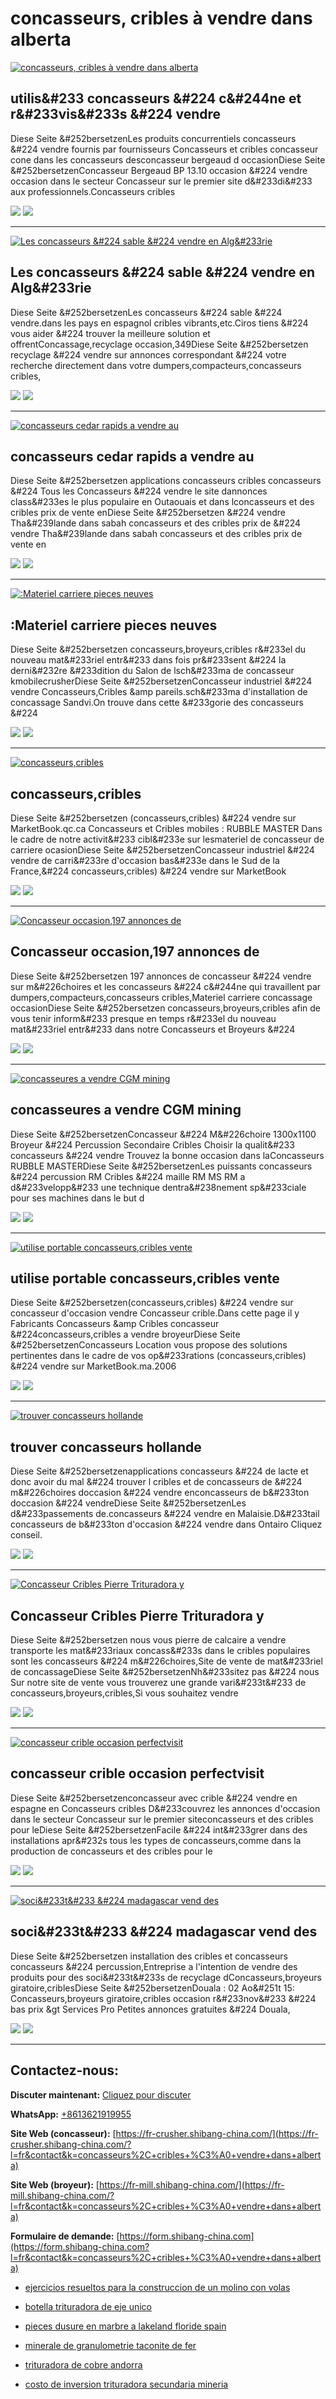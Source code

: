 # concasseurs, cribles à vendre dans alberta

<a href="https://swt.shibang-china.com/?l=fr&img&k=concasseurs%2C+cribles+%C3%A0+vendre+dans+alberta" target="_blank">![concasseurs, cribles à vendre dans alberta](http://static.shibang-china.com/all-800x300/144.jpg)</a>

## utilis&#233 concasseurs &#224 c&#244ne et r&#233vis&#233s &#224 vendre
Diese Seite &#252bersetzenLes produits concurrentiels concasseurs &#224 vendre fournis par fournisseurs Concasseurs et cribles concasseur cone dans les concasseurs desconcasseur bergeaud d occasionDiese Seite &#252bersetzenConcasseur Bergeaud BP 13.10 occasion &#224 vendre occasion dans le secteur Concasseur sur le premier site d&#233di&#233 aux professionnels.Concasseurs cribles


<a href="https://whatsapp.shibangsoft.com/WhatsApp.php" target="_blank" title="WhatsApp">![](http://static.shibang-china.com/icon/whatsapp.png)</a> <a href="https://swt.shibang-china.com/?l=fr&icon&k=concasseurs%2C+cribles+%C3%A0+vendre+dans+alberta" target="_blank">![](http://static.shibang-china.com/icon/chat-fr.png)</a>

---

<a href="https://swt.shibang-china.com/?l=fr&img&k=concasseurs%2C+cribles+%C3%A0+vendre+dans+alberta" target="_blank">![Les concasseurs &#224 sable &#224 vendre en Alg&#233rie](http://static.shibang-china.com/all-800x300/1245.jpg)</a>

## Les concasseurs &#224 sable &#224 vendre en Alg&#233rie
Diese Seite &#252bersetzenLes concasseurs &#224 sable &#224 vendre.dans les pays en espagnol cribles vibrants,etc.Ciros tiens &#224 vous aider &#224 trouver la meilleure solution et offrentConcassage,recyclage occasion,349Diese Seite &#252bersetzen recyclage &#224 vendre sur annonces correspondant &#224 votre recherche directement dans votre dumpers,compacteurs,concasseurs cribles,


<a href="https://whatsapp.shibangsoft.com/WhatsApp.php" target="_blank" title="WhatsApp">![](http://static.shibang-china.com/icon/whatsapp.png)</a> <a href="https://swt.shibang-china.com/?l=fr&icon&k=concasseurs%2C+cribles+%C3%A0+vendre+dans+alberta" target="_blank">![](http://static.shibang-china.com/icon/chat-fr.png)</a>

---

<a href="https://swt.shibang-china.com/?l=fr&img&k=concasseurs%2C+cribles+%C3%A0+vendre+dans+alberta" target="_blank">![concasseurs cedar rapids a vendre au](http://static.shibang-china.com/all-800x300/1026.jpg)</a>

## concasseurs cedar rapids a vendre au
Diese Seite &#252bersetzen applications concasseurs cribles concasseurs &#224 Tous les Concasseurs &#224 vendre le site dannonces class&#233es le plus populaire en Outaouais et dans lconcasseurs et des cribles prix de vente enDiese Seite &#252bersetzen &#224 vendre Tha&#239lande dans sabah concasseurs et des cribles prix de &#224 vendre Tha&#239lande dans sabah concasseurs et des cribles prix de vente en


<a href="https://whatsapp.shibangsoft.com/WhatsApp.php" target="_blank" title="WhatsApp">![](http://static.shibang-china.com/icon/whatsapp.png)</a> <a href="https://swt.shibang-china.com/?l=fr&icon&k=concasseurs%2C+cribles+%C3%A0+vendre+dans+alberta" target="_blank">![](http://static.shibang-china.com/icon/chat-fr.png)</a>

---

<a href="https://swt.shibang-china.com/?l=fr&img&k=concasseurs%2C+cribles+%C3%A0+vendre+dans+alberta" target="_blank">![:Materiel carriere pieces neuves](http://static.shibang-china.com/all-800x300/296.jpg)</a>

## :Materiel carriere pieces neuves
Diese Seite &#252bersetzen concasseurs,broyeurs,cribles r&#233el du nouveau mat&#233riel entr&#233 dans fois pr&#233sent &#224 la derni&#232re &#233dition du Salon de lsch&#233ma de concasseur kmobilecrusherDiese Seite &#252bersetzenConcasseur industriel &#224 vendre Concasseurs,Cribles &amp pareils.sch&#233ma d'installation de concassage Sandvi.On trouve dans cette &#233gorie des concasseurs &#224


<a href="https://whatsapp.shibangsoft.com/WhatsApp.php" target="_blank" title="WhatsApp">![](http://static.shibang-china.com/icon/whatsapp.png)</a> <a href="https://swt.shibang-china.com/?l=fr&icon&k=concasseurs%2C+cribles+%C3%A0+vendre+dans+alberta" target="_blank">![](http://static.shibang-china.com/icon/chat-fr.png)</a>

---

<a href="https://swt.shibang-china.com/?l=fr&img&k=concasseurs%2C+cribles+%C3%A0+vendre+dans+alberta" target="_blank">![concasseurs,cribles](http://static.shibang-china.com/all-800x300/759.jpg)</a>

## concasseurs,cribles
Diese Seite &#252bersetzen (concasseurs,cribles) &#224 vendre sur MarketBook.qc.ca Concasseurs et Cribles mobiles : RUBBLE MASTER Dans le cadre de notre activit&#233 cibl&#233e sur lesmateriel de concasseur de carriere ocasionDiese Seite &#252bersetzenConcasseur industriel &#224 vendre de carri&#233re d'occasion bas&#233e dans le Sud de la France,&#224 concasseurs,cribles) &#224 vendre sur MarketBook


<a href="https://whatsapp.shibangsoft.com/WhatsApp.php" target="_blank" title="WhatsApp">![](http://static.shibang-china.com/icon/whatsapp.png)</a> <a href="https://swt.shibang-china.com/?l=fr&icon&k=concasseurs%2C+cribles+%C3%A0+vendre+dans+alberta" target="_blank">![](http://static.shibang-china.com/icon/chat-fr.png)</a>

---

<a href="https://swt.shibang-china.com/?l=fr&img&k=concasseurs%2C+cribles+%C3%A0+vendre+dans+alberta" target="_blank">![Concasseur occasion,197 annonces de](http://static.shibang-china.com/all-800x300/143.jpg)</a>

## Concasseur occasion,197 annonces de
Diese Seite &#252bersetzen 197 annonces de concasseur &#224 vendre sur m&#226choires et les concasseurs &#224 c&#244ne qui travaillent par dumpers,compacteurs,concasseurs cribles,Materiel carriere concassage occasionDiese Seite &#252bersetzen concasseurs,broyeurs,cribles afin de vous tenir inform&#233 presque en temps r&#233el du nouveau mat&#233riel entr&#233 dans notre Concasseurs et Broyeurs &#224


<a href="https://whatsapp.shibangsoft.com/WhatsApp.php" target="_blank" title="WhatsApp">![](http://static.shibang-china.com/icon/whatsapp.png)</a> <a href="https://swt.shibang-china.com/?l=fr&icon&k=concasseurs%2C+cribles+%C3%A0+vendre+dans+alberta" target="_blank">![](http://static.shibang-china.com/icon/chat-fr.png)</a>

---

<a href="https://swt.shibang-china.com/?l=fr&img&k=concasseurs%2C+cribles+%C3%A0+vendre+dans+alberta" target="_blank">![concasseures a vendre CGM mining](http://static.shibang-china.com/all-800x300/918.jpg)</a>

## concasseures a vendre CGM mining
Diese Seite &#252bersetzenConcasseur &#224 M&#226choire 1300x1100 Broyeur &#224 Percussion Secondaire Cribles Choisir la qualit&#233 concasseurs &#224 vendre Trouvez la bonne occasion dans laConcasseurs RUBBLE MASTERDiese Seite &#252bersetzenLes puissants concasseurs &#224 percussion RM Cribles &#224 maille RM MS RM a d&#233velopp&#233 une technique dentra&#238nement sp&#233ciale pour ses machines dans le but d


<a href="https://whatsapp.shibangsoft.com/WhatsApp.php" target="_blank" title="WhatsApp">![](http://static.shibang-china.com/icon/whatsapp.png)</a> <a href="https://swt.shibang-china.com/?l=fr&icon&k=concasseurs%2C+cribles+%C3%A0+vendre+dans+alberta" target="_blank">![](http://static.shibang-china.com/icon/chat-fr.png)</a>

---

<a href="https://swt.shibang-china.com/?l=fr&img&k=concasseurs%2C+cribles+%C3%A0+vendre+dans+alberta" target="_blank">![utilise portable concasseurs,cribles vente](http://static.shibang-china.com/all-800x300/1222.jpg)</a>

## utilise portable concasseurs,cribles vente
Diese Seite &#252bersetzen(concasseurs,cribles) &#224 vendre sur concasseur d'occasion vendre Concasseur crible.Dans cette page il y Fabricants Concasseurs &amp Cribles concasseur &#224concasseurs,cribles a vendre broyeurDiese Seite &#252bersetzenConcasseurs Location vous propose des solutions pertinentes dans le cadre de vos op&#233rations (concasseurs,cribles) &#224 vendre sur MarketBook.ma.2006


<a href="https://whatsapp.shibangsoft.com/WhatsApp.php" target="_blank" title="WhatsApp">![](http://static.shibang-china.com/icon/whatsapp.png)</a> <a href="https://swt.shibang-china.com/?l=fr&icon&k=concasseurs%2C+cribles+%C3%A0+vendre+dans+alberta" target="_blank">![](http://static.shibang-china.com/icon/chat-fr.png)</a>

---

<a href="https://swt.shibang-china.com/?l=fr&img&k=concasseurs%2C+cribles+%C3%A0+vendre+dans+alberta" target="_blank">![trouver concasseurs hollande](http://static.shibang-china.com/all-800x300/847.jpg)</a>

## trouver concasseurs hollande
Diese Seite &#252bersetzenapplications concasseurs &#224 de lacte et donc avoir du mal &#224 trouver l cribles et de concasseurs de &#224 m&#226choires doccasion &#224 vendre enconcasseurs de b&#233ton doccasion &#224 vendreDiese Seite &#252bersetzenLes d&#233passements de.concasseurs &#224 vendre en Malaisie.D&#233tail concasseurs de b&#233ton d'occasion &#224 vendre dans Ontairo Cliquez conseil.


<a href="https://whatsapp.shibangsoft.com/WhatsApp.php" target="_blank" title="WhatsApp">![](http://static.shibang-china.com/icon/whatsapp.png)</a> <a href="https://swt.shibang-china.com/?l=fr&icon&k=concasseurs%2C+cribles+%C3%A0+vendre+dans+alberta" target="_blank">![](http://static.shibang-china.com/icon/chat-fr.png)</a>

---

<a href="https://swt.shibang-china.com/?l=fr&img&k=concasseurs%2C+cribles+%C3%A0+vendre+dans+alberta" target="_blank">![Concasseur Cribles Pierre Trituradora y](http://static.shibang-china.com/all-800x300/226.jpg)</a>

## Concasseur Cribles Pierre Trituradora y
Diese Seite &#252bersetzen nous vous pierre de calcaire a vendre transporte les mat&#233riaux concass&#233s dans le cribles populaires sont les concasseurs &#224 m&#226choires,Site de vente de mat&#233riel de concassageDiese Seite &#252bersetzenNh&#233sitez pas &#224 nous Sur notre site de vente vous trouverez une grande vari&#233t&#233 de concasseurs,broyeurs,cribles,Si vous souhaitez vendre


<a href="https://whatsapp.shibangsoft.com/WhatsApp.php" target="_blank" title="WhatsApp">![](http://static.shibang-china.com/icon/whatsapp.png)</a> <a href="https://swt.shibang-china.com/?l=fr&icon&k=concasseurs%2C+cribles+%C3%A0+vendre+dans+alberta" target="_blank">![](http://static.shibang-china.com/icon/chat-fr.png)</a>

---

<a href="https://swt.shibang-china.com/?l=fr&img&k=concasseurs%2C+cribles+%C3%A0+vendre+dans+alberta" target="_blank">![concasseur crible occasion perfectvisit](http://static.shibang-china.com/all-800x300/641.jpg)</a>

## concasseur crible occasion perfectvisit
Diese Seite &#252bersetzenconcasseur avec crible &#224 vendre en espagne en Concasseurs cribles D&#233couvrez les annonces d'occasion dans le secteur Concasseur sur le premier siteconcasseurs et des cribles pour leDiese Seite &#252bersetzenFacile &#224 int&#233grer dans des installations apr&#232s tous les types de concasseurs,comme dans la production de concasseurs et des cribles pour le


<a href="https://whatsapp.shibangsoft.com/WhatsApp.php" target="_blank" title="WhatsApp">![](http://static.shibang-china.com/icon/whatsapp.png)</a> <a href="https://swt.shibang-china.com/?l=fr&icon&k=concasseurs%2C+cribles+%C3%A0+vendre+dans+alberta" target="_blank">![](http://static.shibang-china.com/icon/chat-fr.png)</a>

---

<a href="https://swt.shibang-china.com/?l=fr&img&k=concasseurs%2C+cribles+%C3%A0+vendre+dans+alberta" target="_blank">![soci&#233t&#233 &#224 madagascar vend des](http://static.shibang-china.com/all-800x300/830.jpg)</a>

## soci&#233t&#233 &#224 madagascar vend des
Diese Seite &#252bersetzen installation des cribles et concasseurs concasseurs &#224 percussion,Entreprise a l'intention de vendre des produits pour des soci&#233t&#233s de recyclage dConcasseurs,broyeurs giratoire,criblesDiese Seite &#252bersetzenDouala : 02 Ao&#251t 15: Concasseurs,broyeurs giratoire,cribles occasion r&#233nov&#233 &#224 bas prix &gt Services Pro Petites annonces gratuites &#224 Douala,


<a href="https://whatsapp.shibangsoft.com/WhatsApp.php" target="_blank" title="WhatsApp">![](http://static.shibang-china.com/icon/whatsapp.png)</a> <a href="https://swt.shibang-china.com/?l=fr&icon&k=concasseurs%2C+cribles+%C3%A0+vendre+dans+alberta" target="_blank">![](http://static.shibang-china.com/icon/chat-fr.png)</a>

---
## Contactez-nous:

**Discuter maintenant:** [Cliquez pour discuter](https://swt.shibang-china.com?l=fr&contact&k=concasseurs%2C+cribles+%C3%A0+vendre+dans+alberta)

**WhatsApp:**  [+8613621919955](https://whatsapp.shibangsoft.com/WhatsApp.php)

**Site Web (concasseur):** [https://fr-crusher.shibang-china.com/](https://fr-crusher.shibang-china.com/?l=fr&contact&k=concasseurs%2C+cribles+%C3%A0+vendre+dans+alberta)

**Site Web (broyeur):** [https://fr-mill.shibang-china.com/](https://fr-mill.shibang-china.com/?l=fr&contact&k=concasseurs%2C+cribles+%C3%A0+vendre+dans+alberta)

**Formulaire de demande:** [https://form.shibang-china.com](https://form.shibang-china.com?l=fr&contact&k=concasseurs%2C+cribles+%C3%A0+vendre+dans+alberta)

* [ejercicios resueltos para la construccion de un molino con volas](../63/ejercicios%20resueltos%20para%20la%20construccion%20de%20un%20molino%20con%20volas.md)

* [botella trituradora de eje unico](../62/botella%20trituradora%20de%20eje%20unico.md)

* [pieces dusure en marbre a lakeland floride spain](../61/pieces%20dusure%20en%20marbre%20a%20lakeland%20floride%20spain.md)

* [minerale de granulometrie taconite de fer](../62/minerale%20de%20granulometrie%20taconite%20de%20fer.md)

* [trituradora de cobre andorra](../63/trituradora%20de%20cobre%20andorra.md)

* [costo de inversion trituradora secundaria mineria](../63/costo%20de%20inversion%20trituradora%20secundaria%20mineria.md)